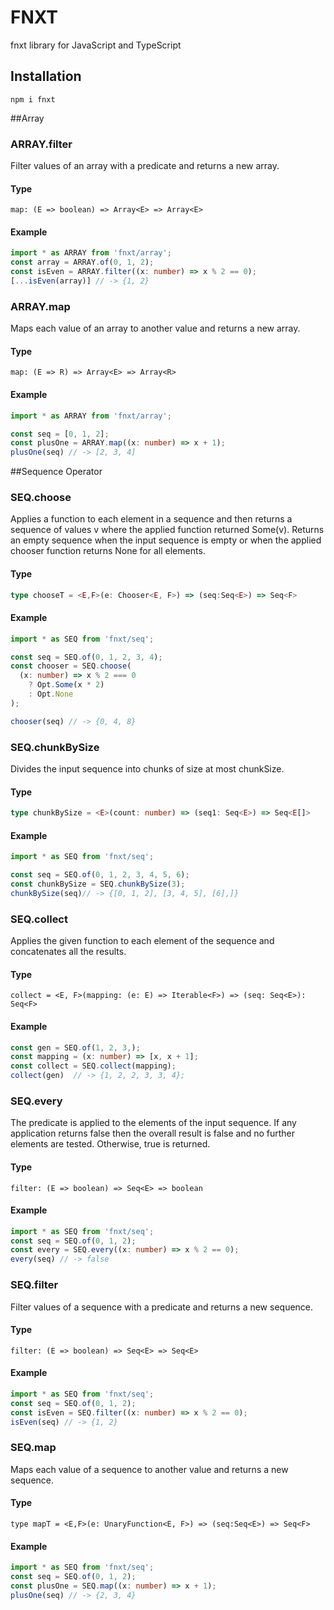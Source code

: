 # FNXT 

fnxt library for JavaScript and TypeScript

## Installation
```shell
npm i fnxt
```

##Array

### ARRAY.filter
Filter values of an array with a predicate and returns a new array.

#### Type
```
map: (E => boolean) => Array<E> => Array<E>
```

#### Example
```ts
import * as ARRAY from 'fnxt/array';
const array = ARRAY.of(0, 1, 2);
const isEven = ARRAY.filter((x: number) => x % 2 == 0);
[...isEven(array)] // -> {1, 2}
```


### ARRAY.map
Maps each value of an array to another value and returns a new array.

#### Type
```
map: (E => R) => Array<E> => Array<R>
```

#### Example
```ts
import * as ARRAY from 'fnxt/array';

const seq = [0, 1, 2];
const plusOne = ARRAY.map((x: number) => x + 1);
plusOne(seq) // -> [2, 3, 4]
```

##Sequence Operator
### SEQ.choose
Applies a function to each element in a sequence and then returns a sequence of values v where 
the applied function returned Some(v). Returns an empty sequence when the input sequence is empty 
or when the applied chooser function returns None for all elements.

#### Type
```ts
type chooseT = <E,F>(e: Chooser<E, F>) => (seq:Seq<E>) => Seq<F>
```

#### Example
```ts
import * as SEQ from 'fnxt/seq';

const seq = SEQ.of(0, 1, 2, 3, 4);
const chooser = SEQ.choose(
  (x: number) => x % 2 === 0
    ? Opt.Some(x * 2)
    : Opt.None
);

chooser(seq) // -> {0, 4, 8}
```

### SEQ.chunkBySize
Divides the input sequence into chunks of size at most chunkSize.

#### Type
```ts
type chunkBySize = <E>(count: number) => (seq1: Seq<E>) => Seq<E[]>
```

#### Example
```ts
import * as SEQ from 'fnxt/seq';

const seq = SEQ.of(0, 1, 2, 3, 4, 5, 6);
const chunkBySize = SEQ.chunkBySize(3);
chunkBySize(seq)// -> {[0, 1, 2], [3, 4, 5], [6],]}
```

### SEQ.collect
Applies the given function to each element of the sequence and concatenates all the results.

#### Type
```
collect = <E, F>(mapping: (e: E) => Iterable<F>) => (seq: Seq<E>): Seq<F>
```

#### Example
```ts
const gen = SEQ.of(1, 2, 3,);
const mapping = (x: number) => [x, x + 1];
const collect = SEQ.collect(mapping);
collect(gen)  // -> {1, 2, 2, 3, 3, 4};
```

### SEQ.every
The predicate is applied to the elements of the input sequence. 
If any application returns false then the overall result is false 
and no further elements are tested. 
Otherwise, true is returned.

#### Type
```
filter: (E => boolean) => Seq<E> => boolean
```

#### Example
```ts
import * as SEQ from 'fnxt/seq';
const seq = SEQ.of(0, 1, 2);
const every = SEQ.every((x: number) => x % 2 == 0);
every(seq) // -> false
```

### SEQ.filter
Filter values of a sequence with a predicate and returns a new sequence.

#### Type
```
filter: (E => boolean) => Seq<E> => Seq<E>
```

#### Example
```ts
import * as SEQ from 'fnxt/seq';
const seq = SEQ.of(0, 1, 2);
const isEven = SEQ.filter((x: number) => x % 2 == 0);
isEven(seq) // -> {1, 2}
```

### SEQ.map
Maps each value of a sequence to another value and returns a new sequence.

#### Type
```
type mapT = <E,F>(e: UnaryFunction<E, F>) => (seq:Seq<E>) => Seq<F>
```

#### Example
```ts
import * as SEQ from 'fnxt/seq';
const seq = SEQ.of(0, 1, 2);
const plusOne = SEQ.map((x: number) => x + 1);
plusOne(seq) // -> {2, 3, 4}
```

